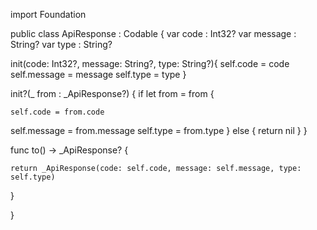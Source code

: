 import Foundation


public class ApiResponse  : Codable {
var code : Int32?
var message : String?
var type : String?



init(code: Int32?, message: String?, type: String?){
self.code = code
self.message = message
self.type = type
}

init?(_ from : _ApiResponse?) {
    if let from = from {

    self.code = from.code
self.message = from.message
self.type = from.type
    } else {
    return nil
    }
}

func to() -> _ApiResponse? {
    
    return _ApiResponse(code: self.code, message: self.message, type: self.type)
}

}
